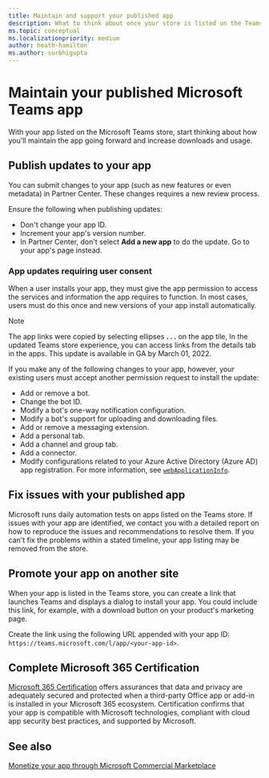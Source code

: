 ```yaml
---
title: Maintain and support your published app
description: What to think about once your store is listed on the Teams store and AppSource.
ms.topic: conceptual
ms.localizationpriority: medium
author: heath-hamilton
ms.author: surbhigupta
---
```

# Maintain your published Microsoft Teams app

With your app listed on the Microsoft Teams store, start thinking about how you'll maintain the app going forward and increase downloads and usage.

## Publish updates to your app

You can submit changes to your app (such as new features or even metadata) in Partner Center. These changes requires a new review process.

Ensure the following when publishing updates:

* Don't change your app ID.
* Increment your app's version number.
* In Partner Center, don't select **Add a new app** to do the update. Go to your app's page instead.

### App updates requiring user consent

When a user installs your app, they must give the app permission to access the services and information the app requires to function. In most cases, users must do this once and new versions of your app install automatically.

> [!NOTE]
> The app links were copied by selecting ellipses **. . .** on the app tile, In the updated Teams store experience, you can access links from the details tab in the apps. This update is available in GA by March 01, 2022.

If you make any of the following changes to your app, however, your existing users must accept another permission request to install the update:

* Add or remove a bot.
* Change the bot ID.
* Modify a bot's one-way notification configuration.
* Modify a bot's support for uploading and downloading files.
* Add or remove a messaging extension.
* Add a personal tab.
* Add a channel and group tab.
* Add a connector.
* Modify configurations related to your Azure Active Directory (Azure AD) app registration. For more information, see [`webApplicationInfo`](~/resources/schema/manifest-schema.md#webapplicationinfo).

## Fix issues with your published app

Microsoft runs daily automation tests on apps listed on the Teams store. If issues with your app are identified, we contact you with a detailed report on how to reproduce the issues and recommendations to resolve them. If you can't fix the problems within a stated timeline, your app listing may be removed from the store.

## Promote your app on another site

When your app is listed in the Teams store, you can create a link that launches Teams and displays a dialog to install your app. You could include this link, for example, with a download button on your product's marketing page.

Create the link using the following URL appended with your app ID: `https://teams.microsoft.com/l/app/<your-app-id>`.

## Complete Microsoft 365 Certification

[Microsoft 365 Certification](/microsoft-365-app-certification/docs/certification) offers assurances that data and privacy are adequately secured and protected when a third-party Office app or add-in is installed in your Microsoft 365 ecosystem. Certification confirms that your app is compatible with Microsoft technologies, compliant with cloud app security best practices, and supported by Microsoft.

## See also

[Monetize your app through Microsoft Commercial Marketplace](/office/dev/store/monetize-addins-through-microsoft-commercial-marketplace)
